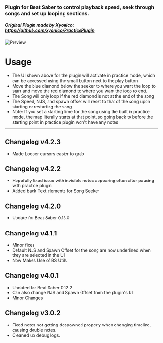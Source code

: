 ### Plugin for Beat Saber to control playback speed, seek through songs and set up looping sections.
##### Original Plugin made by Xyonico: https://github.com/xyonico/PracticePlugin
![Preview](https://i.imgur.com/vdpHLbR.png)

# Usage
- The UI shown above for the plugin will activate in practice mode, which can be accessed using the small button next to the play button
- Move the blue diamond below the seeker to where you want the loop to start and move the red diamond to where you want the loop to end.
- The Song will only loop if the red diamond is not at the end of the song
- The Speed, NJS, and spawn offset will reset to that of the song upon starting or restarting the song
- Note: If you set a starting time for the song using the built in practice mode, the map literally starts at that point, so going back to before the starting point in practice plugin won't have any notes

---
## Changelog v4.2.3
- Made Looper cursors easier to grab
## Changelog v4.2.2
- Hopefully fixed issue with invisible notes appearing often after pausing with practice plugin
- Added back Text elements for Song Seeker
## Changelog v4.2.0
- Update for Beat Saber 0.13.0
## Changelog v4.1.1
- Minor fixes
- Default NJS and Spawn Offset for the song are now underlined when they are selected in the UI
- Now Makes Use of BS Utils
## Changelog v4.0.1
- Updated for Beat Saber 0.12.2
- Can also change NJS and Spawn Offset from the plugin's UI
- Minor Changes
## Changelog v3.0.2
 * Fixed notes not getting despawned properly when changing timeline, causing double notes.
 * Cleaned up debug logs.
